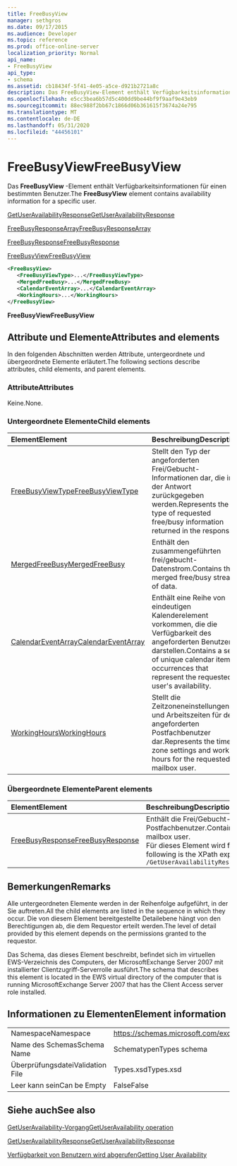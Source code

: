 ```yaml
---
title: FreeBusyView
manager: sethgros
ms.date: 09/17/2015
ms.audience: Developer
ms.topic: reference
ms.prod: office-online-server
localization_priority: Normal
api_name:
- FreeBusyView
api_type:
- schema
ms.assetid: cb18434f-5f41-4e05-a5ce-d921b2721a8c
description: Das FreeBusyView-Element enthält Verfügbarkeitsinformationen für einen bestimmten Benutzer.
ms.openlocfilehash: e5cc3bea6b57d5c400dd9be44bf9f9aaf9e43eb9
ms.sourcegitcommit: 88ec988f2bb67c1866d06b361615f3674a24e795
ms.translationtype: MT
ms.contentlocale: de-DE
ms.lasthandoff: 05/31/2020
ms.locfileid: "44456101"
---
```

# <a name="freebusyview"></a><span data-ttu-id="de549-103">FreeBusyView</span><span class="sxs-lookup"><span data-stu-id="de549-103">FreeBusyView</span></span>

<span data-ttu-id="de549-104">Das **FreeBusyView** -Element enthält Verfügbarkeitsinformationen für einen bestimmten Benutzer.</span><span class="sxs-lookup"><span data-stu-id="de549-104">The **FreeBusyView** element contains availability information for a specific user.</span></span> 
  
[<span data-ttu-id="de549-105">GetUserAvailabilityResponse</span><span class="sxs-lookup"><span data-stu-id="de549-105">GetUserAvailabilityResponse</span></span>](getuseravailabilityresponse.md)
  
[<span data-ttu-id="de549-106">FreeBusyResponseArray</span><span class="sxs-lookup"><span data-stu-id="de549-106">FreeBusyResponseArray</span></span>](freebusyresponsearray.md)
  
[<span data-ttu-id="de549-107">FreeBusyResponse</span><span class="sxs-lookup"><span data-stu-id="de549-107">FreeBusyResponse</span></span>](freebusyresponse.md)
  
[<span data-ttu-id="de549-108">FreeBusyView</span><span class="sxs-lookup"><span data-stu-id="de549-108">FreeBusyView</span></span>](freebusyview.md)
  
```xml
<FreeBusyView>
   <FreeBusyViewType>...</FreeBusyViewType>
   <MergedFreeBusy>...</MergedFreeBusy>
   <CalendarEventArray>...</CalendarEventArray>
   <WorkingHours>...</WorkingHours>
</FreeBusyView>
```

 <span data-ttu-id="de549-109">**FreeBusyView**</span><span class="sxs-lookup"><span data-stu-id="de549-109">**FreeBusyView**</span></span>
## <a name="attributes-and-elements"></a><span data-ttu-id="de549-110">Attribute und Elemente</span><span class="sxs-lookup"><span data-stu-id="de549-110">Attributes and elements</span></span>

<span data-ttu-id="de549-111">In den folgenden Abschnitten werden Attribute, untergeordnete und übergeordnete Elemente erläutert.</span><span class="sxs-lookup"><span data-stu-id="de549-111">The following sections describe attributes, child elements, and parent elements.</span></span>
  
### <a name="attributes"></a><span data-ttu-id="de549-112">Attribute</span><span class="sxs-lookup"><span data-stu-id="de549-112">Attributes</span></span>

<span data-ttu-id="de549-113">Keine.</span><span class="sxs-lookup"><span data-stu-id="de549-113">None.</span></span>
  
### <a name="child-elements"></a><span data-ttu-id="de549-114">Untergeordnete Elemente</span><span class="sxs-lookup"><span data-stu-id="de549-114">Child elements</span></span>

|<span data-ttu-id="de549-115">**Element**</span><span class="sxs-lookup"><span data-stu-id="de549-115">**Element**</span></span>|<span data-ttu-id="de549-116">**Beschreibung**</span><span class="sxs-lookup"><span data-stu-id="de549-116">**Description**</span></span>|
|:-----|:-----|
|[<span data-ttu-id="de549-117">FreeBusyViewType</span><span class="sxs-lookup"><span data-stu-id="de549-117">FreeBusyViewType</span></span>](freebusyviewtype.md) <br/> |<span data-ttu-id="de549-118">Stellt den Typ der angeforderten Frei/Gebucht-Informationen dar, die in der Antwort zurückgegeben werden.</span><span class="sxs-lookup"><span data-stu-id="de549-118">Represents the type of requested free/busy information returned in the response.</span></span>  <br/> |
|[<span data-ttu-id="de549-119">MergedFreeBusy</span><span class="sxs-lookup"><span data-stu-id="de549-119">MergedFreeBusy</span></span>](mergedfreebusy.md) <br/> |<span data-ttu-id="de549-120">Enthält den zusammengeführten frei/gebucht-Datenstrom.</span><span class="sxs-lookup"><span data-stu-id="de549-120">Contains the merged free/busy stream of data.</span></span>  <br/> |
|[<span data-ttu-id="de549-121">CalendarEventArray</span><span class="sxs-lookup"><span data-stu-id="de549-121">CalendarEventArray</span></span>](calendareventarray.md) <br/> |<span data-ttu-id="de549-122">Enthält eine Reihe von eindeutigen Kalenderelement vorkommen, die die Verfügbarkeit des angeforderten Benutzers darstellen.</span><span class="sxs-lookup"><span data-stu-id="de549-122">Contains a set of unique calendar item occurrences that represent the requested user's availability.</span></span>  <br/> |
|[<span data-ttu-id="de549-123">WorkingHours</span><span class="sxs-lookup"><span data-stu-id="de549-123">WorkingHours</span></span>](workinghours-ex15websvcsotherref.md) <br/> |<span data-ttu-id="de549-124">Stellt die Zeitzoneneinstellungen und Arbeitszeiten für den angeforderten Postfachbenutzer dar.</span><span class="sxs-lookup"><span data-stu-id="de549-124">Represents the time zone settings and working hours for the requested mailbox user.</span></span>  <br/> |
   
### <a name="parent-elements"></a><span data-ttu-id="de549-125">Übergeordnete Elemente</span><span class="sxs-lookup"><span data-stu-id="de549-125">Parent elements</span></span>

|<span data-ttu-id="de549-126">**Element**</span><span class="sxs-lookup"><span data-stu-id="de549-126">**Element**</span></span>|<span data-ttu-id="de549-127">**Beschreibung**</span><span class="sxs-lookup"><span data-stu-id="de549-127">**Description**</span></span>|
|:-----|:-----|
|[<span data-ttu-id="de549-128">FreeBusyResponse</span><span class="sxs-lookup"><span data-stu-id="de549-128">FreeBusyResponse</span></span>](freebusyresponse.md) <br/> |<span data-ttu-id="de549-129">Enthält die Frei/Gebucht-Informationen für einen einzelnen Postfachbenutzer.</span><span class="sxs-lookup"><span data-stu-id="de549-129">Contains the free/busy information for a single mailbox user.</span></span>  <br/> <span data-ttu-id="de549-130">Für dieses Element wird folgender XPath-Ausdruck verwendet: </span><span class="sxs-lookup"><span data-stu-id="de549-130">The following is the XPath expression to this element:</span></span>  <br/>  `/GetUserAvailabilityResponse/FreeBusyResponseArray/FreeBusyResponse` <br/> |
   
## <a name="remarks"></a><span data-ttu-id="de549-131">Bemerkungen</span><span class="sxs-lookup"><span data-stu-id="de549-131">Remarks</span></span>

<span data-ttu-id="de549-132">Alle untergeordneten Elemente werden in der Reihenfolge aufgeführt, in der Sie auftreten.</span><span class="sxs-lookup"><span data-stu-id="de549-132">All the child elements are listed in the sequence in which they occur.</span></span> <span data-ttu-id="de549-133">Die von diesem Element bereitgestellte Detailebene hängt von den Berechtigungen ab, die dem Requestor erteilt werden.</span><span class="sxs-lookup"><span data-stu-id="de549-133">The level of detail provided by this element depends on the permissions granted to the requestor.</span></span>
  
<span data-ttu-id="de549-134">Das Schema, das dieses Element beschreibt, befindet sich im virtuellen EWS-Verzeichnis des Computers, der MicrosoftExchange Server 2007 mit installierter Clientzugriff-Serverrolle ausführt.</span><span class="sxs-lookup"><span data-stu-id="de549-134">The schema that describes this element is located in the EWS virtual directory of the computer that is running MicrosoftExchange Server 2007 that has the Client Access server role installed.</span></span>
  
## <a name="element-information"></a><span data-ttu-id="de549-135">Informationen zu Elementen</span><span class="sxs-lookup"><span data-stu-id="de549-135">Element information</span></span>

|||
|:-----|:-----|
|<span data-ttu-id="de549-136">Namespace</span><span class="sxs-lookup"><span data-stu-id="de549-136">Namespace</span></span>  <br/> |https://schemas.microsoft.com/exchange/services/2006/types  <br/> |
|<span data-ttu-id="de549-137">Name des Schemas</span><span class="sxs-lookup"><span data-stu-id="de549-137">Schema Name</span></span>  <br/> |<span data-ttu-id="de549-138">Schematypen</span><span class="sxs-lookup"><span data-stu-id="de549-138">Types schema</span></span>  <br/> |
|<span data-ttu-id="de549-139">Überprüfungsdatei</span><span class="sxs-lookup"><span data-stu-id="de549-139">Validation File</span></span>  <br/> |<span data-ttu-id="de549-140">Types.xsd</span><span class="sxs-lookup"><span data-stu-id="de549-140">Types.xsd</span></span>  <br/> |
|<span data-ttu-id="de549-141">Leer kann sein</span><span class="sxs-lookup"><span data-stu-id="de549-141">Can be Empty</span></span>  <br/> |<span data-ttu-id="de549-142">False</span><span class="sxs-lookup"><span data-stu-id="de549-142">False</span></span>  <br/> |
   
## <a name="see-also"></a><span data-ttu-id="de549-143">Siehe auch</span><span class="sxs-lookup"><span data-stu-id="de549-143">See also</span></span>



[<span data-ttu-id="de549-144">GetUserAvailability-Vorgang</span><span class="sxs-lookup"><span data-stu-id="de549-144">GetUserAvailability operation</span></span>](getuseravailability-operation.md)
  
[<span data-ttu-id="de549-145">GetUserAvailabilityResponse</span><span class="sxs-lookup"><span data-stu-id="de549-145">GetUserAvailabilityResponse</span></span>](getuseravailabilityresponse.md)


[<span data-ttu-id="de549-146">Verfügbarkeit von Benutzern wird abgerufen</span><span class="sxs-lookup"><span data-stu-id="de549-146">Getting User Availability</span></span>](https://msdn.microsoft.com/library/d4133fcb-9b0f-4e6b-aadf-a389da83516a%28Office.15%29.aspx)

